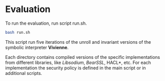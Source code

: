 # Evaluation
To run the evaluation, run script run.sh. 
```bash
bash run.sh
```
This script run five iterations of the unroll and invariant versions of the symbolic interpreter **Vivienne**.

Each directory contains compiled versions of the specific implementations from different libraries, like *Libsodium*, *BearSSL*, HACL\*, etc. For each implementation the security policy is defined in the main script or in additional scripts. 

